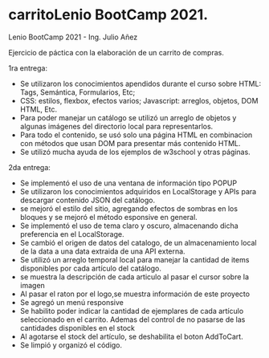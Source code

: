 # carritoLenio BootCamp 2021.

Lenio BootCamp 2021 - Ing. Julio Añez

Ejercicio de páctica con la elaboración de un carrito de compras.

1ra entrega:

 - Se utilizaron los conocimientos apendidos durante el curso sobre HTML: Tags, Semántica, Formularios, Etc;
 - CSS: estilos, flexbox, efectos varios; Javascript: arreglos, objetos, DOM HTML, Etc.
 - Para poder manejar un catálogo se utilizó un arreglo de objetos y algunas imágenes del directorio local para representarlos.
 - Para todo el contenido, se usó solo una página HTML en combinacion con métodos que usan DOM para presentar más contenido HTML.
 - Se utilizó mucha ayuda de los ejemplos de w3school y otras páginas.


2da entrega: 

- Se implementó el uso de una ventana de información tipo POPUP
- Se utilizaron los conocimientos adquiridos en LocalStorage y APIs para descargar contenido JSON del catálogo.
- se mejoró el estilo del sitio, agregando efectos de sombras en los bloques y se mejoró el método esponsive en general.
- Se implementó el uso de tema claro y oscuro, almacenando dicha preferencia en el LocalStorage.
- Se cambió el origen de datos del catalogo, de un almacenamiento local de la data a una data extraida de una API externa.
- Se utilizó un arreglo temporal local para manejar la cantidad de items disponibles por cada artículo del catálogo.
- se muestra la descripción de cada articulo al pasar el cursor sobre la imagen
- Al pasar el raton por el logo,se muestra información de este proyecto
- Se agregó un menú responsive
- Se habilito poder indicar la cantidad de ejemplares de cada artículo seleccionado en el carrito. Ademas del control de no pasarse de las cantidades disponibles en el stock
- Al agotarse el stock del artículo, se deshabilita el boton AddToCart.
- Se limpió y organizó el código.

